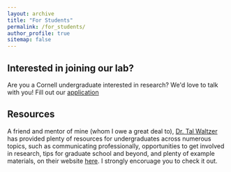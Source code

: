 ```yaml
---
layout: archive
title: "For Students"
permalink: /for_students/
author_profile: true
sitemap: false
---
```


## Interested in joining our lab?
Are you a Cornell undergraduate interested in research? We'd love to talk with you! Fill out our [application](https://dmplab.cornell.edu/apply/)

## Resources
A friend and mentor of mine (whom I owe a great deal to), [Dr. Tal Waltzer](https://www.twaltzer.com)  has provided plenty of resources for undergraduates across numerous topics, such as communicating professionally, opportunities to get involved in research, tips for graduate school and beyond, and plenty of example materials, on their website [here](https://www.twaltzer.com/students). I strongly encoruage you to check it out.